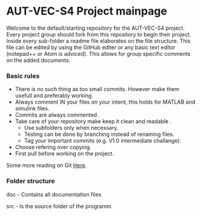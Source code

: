 # AUT-VEC-S4 Project mainpage
Welcome to the default/starting repository for the AUT-VEC-S4 project. Every project group should fork from this repository to begin their project. Inside every sub-folder a readme file elaborates on the file structure. This file can be edited by using the GitHub editer or any basic text editor (notepad++ or Atom is adviced). This allows for group specific comments on the added documents.

### Basic rules
- There is no such thing as too small commits. However make them usefull and preferably working.
- Always comment IN your files on your intent, this holds for MATLAB and simulink files.
- Commits are always commented .
- Take care of your repository make keep it clean and readable .
  - Use subfolders only when necessary.
  - Testing can be done by branching instead of renaming files.
  - Tag your important commits (e.g. V1.0 intermediate challange).
- Choose refering over copying.
- First pull before working on the project.

Some more reading on Git [Here](https://betterexplained.com/articles/a-visual-guide-to-version-control/).
  
### Folder structure

doc - Contains all documentation files

src - Is the source folder of the programm
